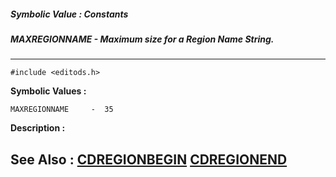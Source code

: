 ##### Symbolic Value : Constants
##### MAXREGIONNAME - Maximum size for a Region Name String.
---
```
#include <editods.h>
```

**Symbolic Values :**

	MAXREGIONNAME	  -  35


**Description :**




**See Also :**
[CDREGIONBEGIN](/domino-c-api-docs/reference/Data/CDREGIONBEGIN)
[CDREGIONEND](/domino-c-api-docs/reference/Data/CDREGIONEND)
---
